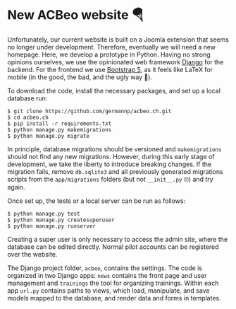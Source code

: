 New ACBeo website 🪂
===================

Unfortunately, our current website is built on a Joomla extension that seems no longer 
under development. Therefore, eventually we will need a new homepage. Here, we develop 
a prototype in Python. Having no strong opinions ourselves, we use the opinionated web 
framework [Django](https://www.djangoproject.com/) for the backend. For the frontend we 
use [Bootstrap 5](https://getbootstrap.com/), as it feels like LaTeX for mobile (in the 
good, the bad, and the ugly way 🤷).

To download the code, install the necessary packages, and set up a local database run:
```
$ git clone https://github.com/germannp/acbeo.ch.git
$ cd acbeo.ch
$ pip install -r requirements.txt
$ python manage.py makemigrations
$ python manage.py migrate
```
In principle, database migrations should be versioned and `makemigrations` should not 
find any new migrations. However, during this early stage of development, we take the 
liberty to introduce breaking changes. If the migration fails, remove `db.sqlite3` and 
all previously generated migrations scripts from the `app/migrations` folders (but not 
`__init__.py` 🙄) and try again.

Once set up, the tests or a local server can be run as follows:
```
$ python manage.py test
$ python manage.py createsuperuser
$ python manage.py runserver
```
Creating a super user is only necessary to access the admin site, where the database 
can be edited directly. Normal pilot accounts can be registered over the website.

The Django project folder, `acbeo`, contains the settings. The code is organized in 
two Django apps: `news` contains the front page and user management and `trainings` 
the tool for organizing trainings. Within each app `url.py` contains paths to views, 
which load, manipulate, and save models mapped to the database, and render data and 
forms in templates.